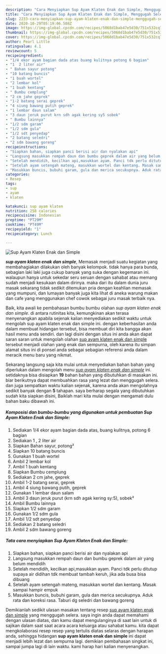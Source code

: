 ```yaml
---
description: "Cara Menyiapkan Sup Ayam Klaten Enak dan Simple, Menggugah Selera"
title: "Cara Menyiapkan Sup Ayam Klaten Enak dan Simple, Menggugah Selera"
slug: 2233-cara-menyiapkan-sup-ayam-klaten-enak-dan-simple-menggugah-selera
date: 2020-10-29T05:19:06.508Z
image: https://img-global.cpcdn.com/recipes/5068d1bab47e5d30/751x532cq70/sup-ayam-klaten-enak-dan-simple-foto-resep-utama.jpg
thumbnail: https://img-global.cpcdn.com/recipes/5068d1bab47e5d30/751x532cq70/sup-ayam-klaten-enak-dan-simple-foto-resep-utama.jpg
cover: https://img-global.cpcdn.com/recipes/5068d1bab47e5d30/751x532cq70/sup-ayam-klaten-enak-dan-simple-foto-resep-utama.jpg
author: Pearl Little
ratingvalue: 4.1
reviewcount: 5
recipeingredient:
- "1/4 ekor ayam bagian dada atas buang kulitnya potong 6 bagian"
- "1  2 liter air"
- " Bahan sayur potong"
- "10 batang buncis"
- "1 buah wortel"
- "2 lembar kol"
- "1 buah kentang"
- " Bumbu cemplung"
- "2 cm jahe geprek"
- "1-2 batang serai geprek"
- "4 siung bawang putih geprek"
- "1 lembar daun salam"
- "3 daun jeruk purut krn sdh agak kering sy5 sobek"
- " Bumbu lainnya"
- "1/2 sdm garam"
- "1/2 sdm gula"
- "1/2 sdt penyedap"
- "2 batang seledri"
- "2 sdm bawang goreng"
recipeinstructions:
- "Siapkan bahan, siapkan panci berisi air dan nyalakan api"
- "Langsung masukkan rempah daun dan bumbu geprek dalam air yang belum mendidih"
- "Setelah mendidih, kecilkan api,masukkan ayam. Panci tdk perlu ditutup supaya air didihan tdk membuat tambah keruh, jika ada busa bisa dibuang"
- "Setelah ayam setengah mateng, masukkan wortel dan kentang. Masak sampai hampir empuk"
- "Masukkan buncis, bubuhi garam, gula dan merica secukupnya. Aduk rata dan koreksi rasa. Taburi dg seledri dan bawang goreng"
categories:
- Resep
tags:
- sup
- ayam
- klaten

katakunci: sup ayam klaten 
nutrition: 258 calories
recipecuisine: Indonesian
preptime: "PT29M"
cooktime: "PT49M"
recipeyield: "1"
recipecategory: Lunch

---
```



![Sup Ayam Klaten Enak dan Simple](https://img-global.cpcdn.com/recipes/5068d1bab47e5d30/751x532cq70/sup-ayam-klaten-enak-dan-simple-foto-resep-utama.jpg)

<b><i>sup ayam klaten enak dan simple</i></b>, Memasak menjadi suatu kegiatan yang membahagiakan dilakukan oleh banyak kelompok. tidak hanya para bunda, sebagian laki laki juga cukup banyak yang suka dengan kegemaran ini. walaupun hanya untuk sekedar seru seruan dengan sahabat atau memang sudah menjadi kesukaan dalam dirinya. maka dari itu dalam dunia juru masak sekarang tidak sedikit ditemukan pria dengan keahlian memasak yang mumpuni, dan lumayan banyak juga kita lihat di aneka warung makan dan cafe yang menggunakan chef cowok sebagai juru masak terbaik nya.

Baik, kita awali ke pembahasan bumbu bumbu olahan <i>sup ayam klaten enak dan simple</i>. di antara rutinitas kita, kemungkinan akan terasa menyenangkan apabila sejenak kalian menyediakan sedikit waktu untuk mengolah sup ayam klaten enak dan simple ini. dengan keberhasilan anda dalam membuat hidangan tersebut, bisa membuat diri kita bangga akan hasil menu anda sendiri. dan lagi disini dengan situs ini anda akan dapat saran saran untuk mengolah olahan <u>sup ayam klaten enak dan simple</u> tersebut menjadi olahan yang enak dan sempurna, oleh karena itu simpan alamat situs ini di ponsel anda sebagai sebagian referensi anda dalam meracik menu baru yang nikmat.




Sekarang langsung saja kita mulai untuk menyediakan bahan bahan yang diperlukan dalam mengolah menu <u><i>sup ayam klaten enak dan simple</i></u> ini. setidaknya bisa disiapkan <b>19</b> bahan bahan yang dibutuhkan di masakan ini. biar berikutnya dapat membuahkan rasa yang lezat dan menggugah selera. dan juga sempatkan waktu kalian sejenak, karena anda akan mengolahnya sedikit banyak dengan <b>5</b> tahapan. saya berharap segala yang dibutuhkan sudah kita siapkan disini, Baiklah mari kita mulai dengan mengamati dulu bahan baku dibawah ini.

<!--inarticleads1-->

##### Komposisi dan bumbu-bumbu yang digunakan untuk pembuatan Sup Ayam Klaten Enak dan Simple:

1. Sediakan 1/4 ekor ayam bagian dada atas, buang kulitnya, potong 6 bagian
1. Sediakan 1 , 2 liter air
1. Siapkan  Bahan sayur, potong²
1. Siapkan 10 batang buncis
1. Gunakan 1 buah wortel
1. Ambil 2 lembar kol
1. Ambil 1 buah kentang
1. Siapkan  Bumbu cemplung
1. Sediakan 2 cm jahe, geprek
1. Ambil 1-2 batang serai, geprek
1. Ambil 4 siung bawang putih, geprek
1. Gunakan 1 lembar daun salam
1. Ambil 3 daun jeruk purut (krn sdh agak kering sy:5), sobek²
1. Ambil  Bumbu lainnya
1. Siapkan 1/2 sdm garam
1. Gunakan 1/2 sdm gula
1. Ambil 1/2 sdt penyedap
1. Sediakan 2 batang seledri
1. Ambil 2 sdm bawang goreng




<!--inarticleads2-->

##### Tata cara menyiapkan Sup Ayam Klaten Enak dan Simple:

1. Siapkan bahan, siapkan panci berisi air dan nyalakan api
1. Langsung masukkan rempah daun dan bumbu geprek dalam air yang belum mendidih
1. Setelah mendidih, kecilkan api,masukkan ayam. Panci tdk perlu ditutup supaya air didihan tdk membuat tambah keruh, jika ada busa bisa dibuang
1. Setelah ayam setengah mateng, masukkan wortel dan kentang. Masak sampai hampir empuk
1. Masukkan buncis, bubuhi garam, gula dan merica secukupnya. Aduk rata dan koreksi rasa. Taburi dg seledri dan bawang goreng




Demikianlah sedikit ulasan masakan tentang resep <u>sup ayam klaten enak dan simple</u> yang menggugah selera. saya ingin anda dapat memahami dengan ulasan diatas, dan kamu dapat mengulanginya di saat lain untuk di sajikan dalam saat saat acara acara keluarga atau sahabat kamu. kita dapat mengkolaborasi resep resep yang tertulis diatas selaras dengan harapan anda, sehingga hidangan <b>sup ayam klaten enak dan simple</b> ini dapat menjadi lebih lezat dan sempurna lagi. demikian pembahasan singkat ini, sampai jumpa lagi di lain waktu. kami harap hari kalian menyenangkan.

